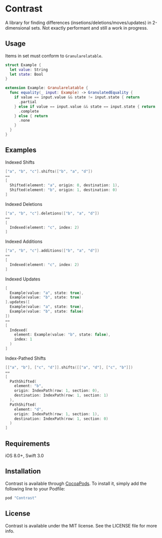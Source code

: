 # Contrast
A library for finding differences (insetions/deletions/moves/updates) in 2-dimensional sets. Not exactly performant and still a work in progress.

## Usage
Items in set must conform to ```Granularelatable```.

```swift
struct Example {
  let value: String
  let state: Bool
}

extension Example: Granularelatable {
  func equality(_ input: Example) -> GranulatedEquality {
    if value == input.value && state != input.state { return
      .partial
    } else if value == input.value && state == input.state { return
      .complete
    } else { return
      .none
    }
  }
}
```

## Examples

Indexed Shifts
```swift
["a", "b", "c"].shifts(["b", "a", "d"]) 
==
[
  Shifted(element: "a", origin: 0, destination: 1),
  Shifted(element: "b", origin: 1, destination: 0)
]
```

Indexed Deletions
```swift
["a", "b", "c"].deletions(["b", "a", "d"]) 
== 
[
  Indexed(element: "c", index: 2)
]
```

Indexed Additions
```swift
["a", "b", "c"].additions(["b", "a", "d"]) 
==
[
  Indexed(element: "c", index: 2)
]
```
Indexed Updates
```swift
[
  Example(value: "a", state: true), 
  Example(value: "b", state: true)
].updates([
  Example(value: "a", state: true),
  Example(value: "b", state: false)
])
==
[
  Indexed(
    element: Example(value: "b", state: false),
    index: 1
  )
]
```

Index-Pathed Shifts
```swift
[["a", "b"], ["c", "d"]].shifts([["a", "d"], ["c", "b"]]) 
==
[
  PathShifted(
    element: "b",
    origin: IndexPath(row: 1, section: 0),
    destination: IndexPath(row: 1, section: 1)
  ),
  PathShifted(
    element: "d",
    origin: IndexPath(row: 1, section: 1),
    destination: IndexPath(row: 1, section: 0)
  )
]
```

## Requirements

iOS 8.0+, 
Swift 3.0

## Installation

Contrast is available through [CocoaPods](http://cocoapods.org). To install it, simply add the following line to your Podfile:

```ruby
pod "Contrast"
```

## License

Contrast is available under the MIT license. See the LICENSE file for more info.
